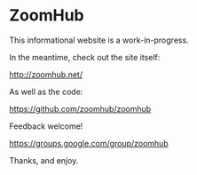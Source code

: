 # ZoomHub

This informational website is a work-in-progress.

In the meantime, check out the site itself:

http://zoomhub.net/

As well as the code:

https://github.com/zoomhub/zoomhub

Feedback welcome!

https://groups.google.com/group/zoomhub

Thanks, and enjoy.
